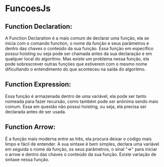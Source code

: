 # FuncoesJs
## Function Declaration:
A Function Declaration é a mais comum de declarar uma função, ela se inicia com o comando function, o nome da função e seus parâmetros e dentro das chaves o conteúdo da sua função. Essa função em específico possui hoisting ou seja pode ser chamada antes da sua declaração e em qualquer local do algoritmo. Mas existe um problema nessa função, ela pode sobrescrever outras funções que estiverem com o mesmo nome dificultando o entendimento do que aconteceu na saída do algoritmo.
## Function Expression:
Essa função é armazenada dentro de uma variável, ela pode ser tanto nomeada para fazer recursão, como também pode ser anônima sendo mais comum. Essa em questão não possui hoisting, ou seja, ela precisa ser declarada antes de ser usada.
## Function Arrow:
É a função mais moderna entre as três, ela procura deixar o código mais limpo e fácil de entender. A sua sintaxe é bem simples, declara uma variável em seguida o nome da função, os seus parâmetros, o sinal "=>" para iniciar o arrow e dentro das chaves o conteúdo da sua função. Existe variação de sintaxe nessa função.
